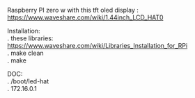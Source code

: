 Raspberry PI zero w with this tft oled display : https://www.waveshare.com/wiki/1.44inch_LCD_HAT0  

Installation:  
  . these libraries: https://www.waveshare.com/wiki/Libraries_Installation_for_RPi  
  . make clean  
  . make  

DOC:  
  .  /boot/led-hat  
  .  172.16.0.1
